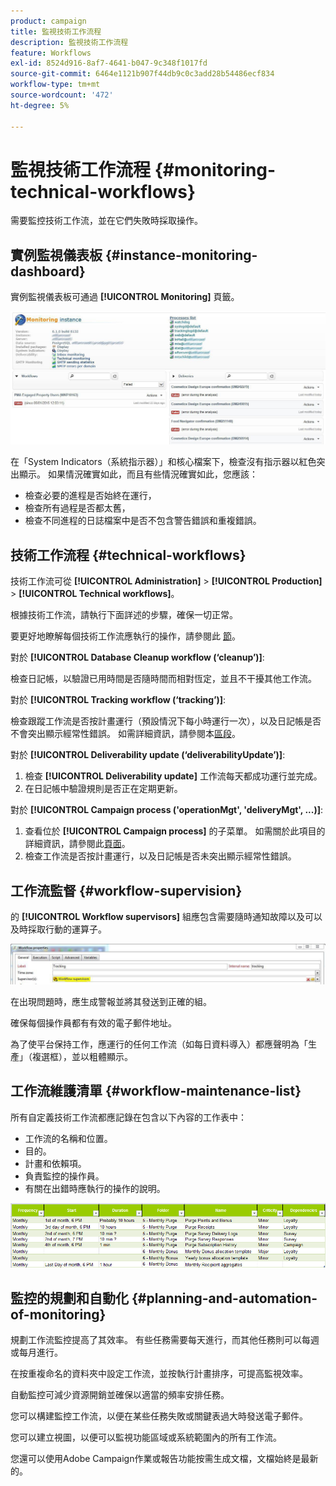 ```yaml
---
product: campaign
title: 監視技術工作流程
description: 監視技術工作流程
feature: Workflows
exl-id: 8524d916-8af7-4641-b047-9c348f1017fd
source-git-commit: 6464e1121b907f44db9c0c3add28b54486ecf834
workflow-type: tm+mt
source-wordcount: '472'
ht-degree: 5%

---
```


# 監視技術工作流程 {#monitoring-technical-workflows}

需要監控技術工作流，並在它們失敗時採取操作。

## 實例監視儀表板 {#instance-monitoring-dashboard}

實例監視儀表板可通過 **[!UICONTROL Monitoring]** 頁籤。

![](assets/monitoring_technical_workflows1.png)

在「System Indicators（系統指示器）」和核心檔案下，檢查沒有指示器以紅色突出顯示。 如果情況確實如此，而且有些情況確實如此，您應該：

* 檢查必要的進程是否始終在運行，
* 檢查所有過程是否都太舊，
* 檢查不同進程的日誌檔案中是否不包含警告錯誤和重複錯誤。

## 技術工作流程 {#technical-workflows}

技術工作流可從 **[!UICONTROL Administration]** > **[!UICONTROL Production]** > **[!UICONTROL Technical workflows]**。

根據技術工作流，請執行下面詳述的步驟，確保一切正常。

要更好地瞭解每個技術工作流應執行的操作，請參閱此 [節](technical-workflows.md)。

對於 **[!UICONTROL Database Cleanup workflow (‘cleanup’)]**:

檢查日記帳，以驗證已用時間是否隨時間而相對恆定，並且不干擾其他工作流。

對於 **[!UICONTROL Tracking workflow (‘tracking’)]**:

檢查跟蹤工作流是否按計畫運行（預設情況下每小時運行一次），以及日記帳是否不會突出顯示經常性錯誤。 如需詳細資訊，請參閱本[區段](delivery.md)。

對於 **[!UICONTROL Deliverability update (‘deliverabilityUpdate’)]**:

1. 檢查 **[!UICONTROL Deliverability update]** 工作流每天都成功運行並完成。
1. 在日記帳中驗證規則是否正在定期更新。

對於 **[!UICONTROL Campaign process ('operationMgt', 'deliveryMgt', ...)]**:

1. 查看位於 **[!UICONTROL Campaign process]** 的子菜單。 如需關於此項目的詳細資訊，請參閱此[頁面](technical-workflows.md)。
1. 檢查工作流是否按計畫運行，以及日記帳是否未突出顯示經常性錯誤。

## 工作流監督 {#workflow-supervision}

的 **[!UICONTROL Workflow supervisors]** 組應包含需要隨時通知故障以及可以及時採取行動的運算子。

![](assets/monitoring_technical_workflows3.png)

在出現問題時，應生成警報並將其發送到正確的組。

確保每個操作員都有有效的電子郵件地址。

為了使平台保持工作，應運行的任何工作流（如每日資料導入）都應聲明為「生產」（複選框），並以粗體顯示。

## 工作流維護清單 {#workflow-maintenance-list}

所有自定義技術工作流都應記錄在包含以下內容的工作表中：

* 工作流的名稱和位置。
* 目的。
* 計畫和依賴項。
* 負責監控的操作員。
* 有關在出錯時應執行的操作的說明。

![](assets/monitoring_technical_workflows4.png)

## 監控的規劃和自動化 {#planning-and-automation-of-monitoring}

規劃工作流監控提高了其效率。 有些任務需要每天進行，而其他任務則可以每週或每月進行。

在按重複命名的資料夾中設定工作流，並按執行計畫排序，可提高監視效率。

自動監控可減少資源開銷並確保以適當的頻率安排任務。

您可以構建監控工作流，以便在某些任務失敗或關鍵表過大時發送電子郵件。

您可以建立視圖，以便可以監視功能區域或系統範圍內的所有工作流。

您還可以使用Adobe Campaign作業或報告功能按需生成文檔，文檔始終是最新的。
